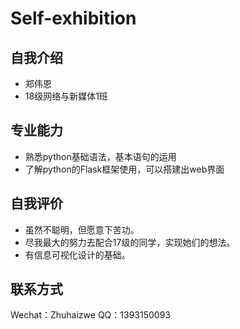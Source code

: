 # Self-exhibition

## 自我介绍
- 郑伟恩
- 18级网络与新媒体1班

## 专业能力
- 熟悉python基础语法，基本语句的运用
- 了解python的Flask框架使用，可以搭建出web界面

## 自我评价
- 虽然不聪明，但愿意下苦功。
- 尽我最大的努力去配合17级的同学，实现她们的想法。
- 有信息可视化设计的基础。

## 联系方式

Wechat：Zhuhaizwe
QQ：1393150093
